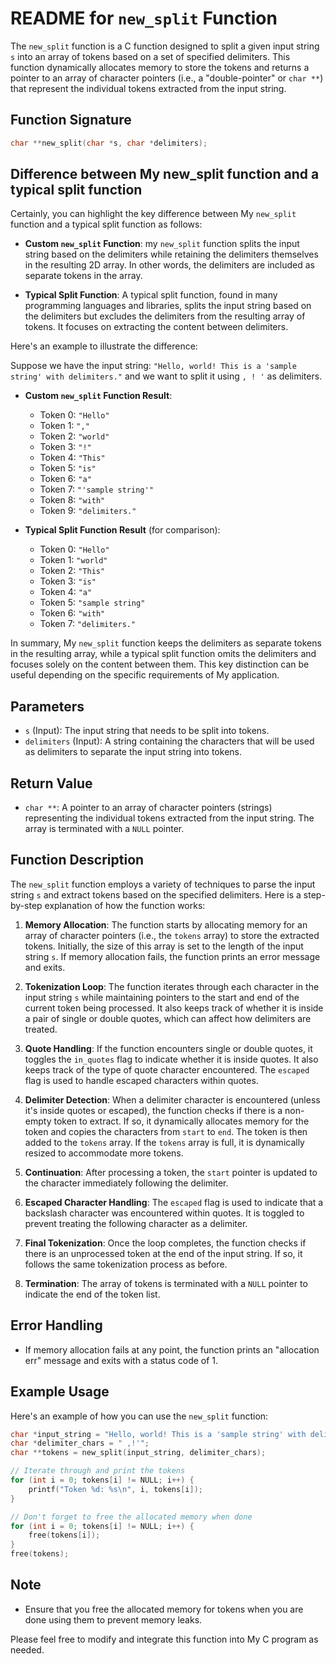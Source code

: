# README for `new_split` Function

The `new_split` function is a C function designed to split a given input string `s` into an array of tokens based on a set of specified delimiters. This function dynamically allocates memory to store the tokens and returns a pointer to an array of character pointers (i.e., a "double-pointer" or `char **`) that represent the individual tokens extracted from the input string. 

## Function Signature

```c
char **new_split(char *s, char *delimiters);
```
## Difference between My new_split function and a typical split function

Certainly, you can highlight the key difference between My `new_split` function and a typical split function as follows:

- **Custom `new_split` Function**: my `new_split` function splits the input string based on the delimiters while retaining the delimiters themselves in the resulting 2D array. In other words, the delimiters are included as separate tokens in the array.

- **Typical Split Function**: A typical split function, found in many programming languages and libraries, splits the input string based on the delimiters but excludes the delimiters from the resulting array of tokens. It focuses on extracting the content between delimiters.

Here's an example to illustrate the difference:

Suppose we have the input string: `"Hello, world! This is a 'sample string' with delimiters."` and we want to split it using `, ! '` as delimiters.

- **Custom `new_split` Function Result**:
  - Token 0: `"Hello"`
  - Token 1: `","`
  - Token 2: `"world"`
  - Token 3: `"!"`
  - Token 4: `"This"`
  - Token 5: `"is"`
  - Token 6: `"a"`
  - Token 7: `"'sample string'"`
  - Token 8: `"with"`
  - Token 9: `"delimiters."`

- **Typical Split Function Result** (for comparison):
  - Token 0: `"Hello"`
  - Token 1: `"world"`
  - Token 2: `"This"`
  - Token 3: `"is"`
  - Token 4: `"a"`
  - Token 5: `"sample string"`
  - Token 6: `"with"`
  - Token 7: `"delimiters."`

In summary, My `new_split` function keeps the delimiters as separate tokens in the resulting array, while a typical split function omits the delimiters and focuses solely on the content between them. This key distinction can be useful depending on the specific requirements of My application.

## Parameters

- `s` (Input): The input string that needs to be split into tokens.
- `delimiters` (Input): A string containing the characters that will be used as delimiters to separate the input string into tokens.

## Return Value

- `char **`: A pointer to an array of character pointers (strings) representing the individual tokens extracted from the input string. The array is terminated with a `NULL` pointer.

## Function Description

The `new_split` function employs a variety of techniques to parse the input string `s` and extract tokens based on the specified delimiters. Here is a step-by-step explanation of how the function works:

1. **Memory Allocation**: The function starts by allocating memory for an array of character pointers (i.e., the `tokens` array) to store the extracted tokens. Initially, the size of this array is set to the length of the input string `s`. If memory allocation fails, the function prints an error message and exits.

2. **Tokenization Loop**: The function iterates through each character in the input string `s` while maintaining pointers to the start and end of the current token being processed. It also keeps track of whether it is inside a pair of single or double quotes, which can affect how delimiters are treated.

3. **Quote Handling**: If the function encounters single or double quotes, it toggles the `in_quotes` flag to indicate whether it is inside quotes. It also keeps track of the type of quote character encountered. The `escaped` flag is used to handle escaped characters within quotes.

4. **Delimiter Detection**: When a delimiter character is encountered (unless it's inside quotes or escaped), the function checks if there is a non-empty token to extract. If so, it dynamically allocates memory for the token and copies the characters from `start` to `end`. The token is then added to the `tokens` array. If the `tokens` array is full, it is dynamically resized to accommodate more tokens.

5. **Continuation**: After processing a token, the `start` pointer is updated to the character immediately following the delimiter.

6. **Escaped Character Handling**: The `escaped` flag is used to indicate that a backslash character was encountered within quotes. It is toggled to prevent treating the following character as a delimiter.

7. **Final Tokenization**: Once the loop completes, the function checks if there is an unprocessed token at the end of the input string. If so, it follows the same tokenization process as before.

8. **Termination**: The array of tokens is terminated with a `NULL` pointer to indicate the end of the token list.

## Error Handling

- If memory allocation fails at any point, the function prints an "allocation err" message and exits with a status code of 1.

## Example Usage

Here's an example of how you can use the `new_split` function:

```c
char *input_string = "Hello, world! This is a 'sample string' with delimiters.";
char *delimiter_chars = " ,!'";
char **tokens = new_split(input_string, delimiter_chars);

// Iterate through and print the tokens
for (int i = 0; tokens[i] != NULL; i++) {
    printf("Token %d: %s\n", i, tokens[i]);
}

// Don't forget to free the allocated memory when done
for (int i = 0; tokens[i] != NULL; i++) {
    free(tokens[i]);
}
free(tokens);
```

## Note

- Ensure that you free the allocated memory for tokens when you are done using them to prevent memory leaks.

Please feel free to modify and integrate this function into My C program as needed.